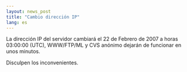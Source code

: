 ```yaml
---
layout: news_post
title: "Cambio dirección IP"
lang: es
---
```


La dirección IP del servidor cambiará el 22 de Febrero de 2007 a horas
03:00:00 (UTC), WWW/FTP/ML y CVS anónimo dejarán de funcionar en unos
minutos.

Disculpen los inconvenientes.

